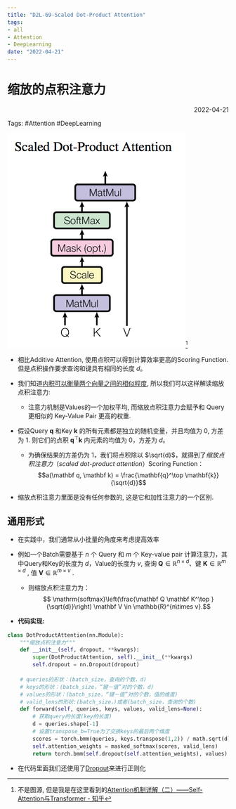 ```yaml
---
title: "D2L-69-Scaled Dot-Product Attention"
tags:
- all
- Attention
- DeepLearning
date: "2022-04-21"
---
```

# 缩放的点积注意力

<div align="right"> 2022-04-21</div>

Tags: #Attention #DeepLearning 

![](notes/2022/2022.4/assets/img_2022-10-15-7.png)[^1]

- 相比Additive Attention, 使用点积可以得到计算效率更高的Scoring Function. 但是点积操作要求查询和键具有相同的长度 $d$。

- 我们知道[内积可以衡量两个向量之间的相似程度](notes/2021/2021.11/内积和相关性的联系-Dot(Inner)_Product_&_Correlation.md), 所以我们可以这样解读缩放点积注意力: 
	- 注意力机制是Values的一个加权平均, 而缩放点积注意力会赋予和 Query 更相似的 Key-Value Pair 更高的权重.

- 假设Query $\mathbf q$ 和Key $\mathbf k$ 的所有元素都是独立的随机变量，并且均值为 $0$, 方差为 $1$. 则它们的点积 $\mathbf q^\top\mathbf k$ 内元素的均值为 $0$，方差为 $d$。
	- 为确保结果的方差仍为 $1$，我们将点积除以 $\sqrt{d}$，就得到了*缩放点积注意力*（*scaled dot-product attention*）Scoring Function：
$$a(\mathbf q, \mathbf k) = \frac{\mathbf{q}^\top \mathbf{k}}  {\sqrt{d}}$$
- 缩放点积注意力里面是没有任何参数的, 这是它和加性注意力的一个区别.

## 通用形式
- 在实践中，我们通常从小批量的角度来考虑提高效率
- 例如一个Batch需要基于 $n$ 个 Query 和 $m$ 个 Key-value pair 计算注意力，其中Query和Key的长度为 $d$，Value的长度为 $v$, 查询 $\mathbf Q\in\mathbb R^{n\times d}$、键 $\mathbf K\in\mathbb R^{m\times d}$ , 值 $\mathbf V\in\mathbb R^{m\times v}$ . 
	- 则缩放点积注意力为：
$$ \mathrm{softmax}\left(\frac{\mathbf Q \mathbf K^\top }{\sqrt{d}}\right) \mathbf V \in \mathbb{R}^{n\times v}.$$

- **代码实现:**
```python
class DotProductAttention(nn.Module):
    """缩放点积注意力"""
    def __init__(self, dropout, **kwargs):
        super(DotProductAttention, self).__init__(**kwargs)
        self.dropout = nn.Dropout(dropout)

    # queries的形状：(batch_size，查询的个数，d)
    # keys的形状：(batch_size，“键－值”对的个数，d)
    # values的形状：(batch_size，“键－值”对的个数，值的维度)
    # valid_lens的形状:(batch_size，)或者(batch_size，查询的个数)
    def forward(self, queries, keys, values, valid_lens=None):
        # 获取query的长度(key的长度)
        d = queries.shape[-1]
        # 设置transpose_b=True为了交换keys的最后两个维度
        scores = torch.bmm(queries, keys.transpose(1,2)) / math.sqrt(d)
        self.attention_weights = masked_softmax(scores, valid_lens)
        return torch.bmm(self.dropout(self.attention_weights), values)
```
- 在代码里面我们还使用了[Dropout](notes/2022/2022.2/D2L-23-Dropout-丢弃法.md)来进行正则化


[^1]: 不是图源, 但是我是在这里看到的[Attention机制详解（二）——Self-Attention与Transformer - 知乎](https://zhuanlan.zhihu.com/p/47282410)
